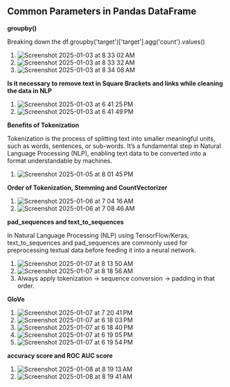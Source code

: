 ## Common Parameters in Pandas DataFrame
**groupby()**

Breaking down the df.groupby('target')['target'].agg('count').values()

1. ![Screenshot 2025-01-03 at 8 33 02 AM](https://github.com/user-attachments/assets/18bd3edf-c80f-4ce9-99ad-ab8700cdb169)
2. ![Screenshot 2025-01-03 at 8 33 32 AM](https://github.com/user-attachments/assets/632121da-b2fb-48b7-8baa-11d3a9ff292e)
3. ![Screenshot 2025-01-03 at 8 34 08 AM](https://github.com/user-attachments/assets/5b33e8de-6d71-4bba-93ad-5bc0554dfc91)

**Is it necessary to remove text in Square Brackets and links while cleaning the data in NLP**

1. ![Screenshot 2025-01-03 at 6 41 25 PM](https://github.com/user-attachments/assets/db269279-7644-4274-a2fb-797ced4dad57)
2. ![Screenshot 2025-01-03 at 6 41 49 PM](https://github.com/user-attachments/assets/352c2701-1612-47be-a77c-34c80087c70c)

**Benefits of Tokenization**

Tokenization is the process of splitting text into smaller meaningful units, such as words, sentences, or sub-words. It’s a fundamental step in Natural Language Processing (NLP), enabling text data to be converted into a format understandable by machines.

1. ![Screenshot 2025-01-05 at 8 01 45 PM](https://github.com/user-attachments/assets/6cfe6d3e-1cfe-4fe3-bcd1-6357cae623a5)

**Order of Tokenization, Stemming and CountVectorizer**
1. ![Screenshot 2025-01-06 at 7 04 16 AM](https://github.com/user-attachments/assets/3fc6c3db-1e83-4d0a-bc44-01796d9e95fc)
2. ![Screenshot 2025-01-06 at 7 08 46 AM](https://github.com/user-attachments/assets/1564a5e5-9bbc-4098-9df0-d469b2c72976)

**pad_sequences and text_to_sequences**

In Natural Language Processing (NLP) using TensorFlow/Keras, text_to_sequences and pad_sequences are commonly used for preprocessing textual data before feeding it into a neural network.

1. ![Screenshot 2025-01-07 at 8 13 50 AM](https://github.com/user-attachments/assets/9e91caf5-0c85-4be9-86bc-501cf74a6b87)
2. ![Screenshot 2025-01-07 at 8 18 56 AM](https://github.com/user-attachments/assets/d2c1c09f-5787-4c0b-a1a2-b4f120486999)
3. Always apply tokenization → sequence conversion → padding in that order.

**GloVe**
1. ![Screenshot 2025-01-07 at 7 20 41 PM](https://github.com/user-attachments/assets/b5e85878-012d-46ff-9e6c-f6770a577990)
2. ![Screenshot 2025-01-07 at 6 18 03 PM](https://github.com/user-attachments/assets/9a903bb4-215d-43bb-bdea-d1e8b2eccd61)
3. ![Screenshot 2025-01-07 at 6 18 40 PM](https://github.com/user-attachments/assets/6a7b933f-f473-485b-bdbf-216a9dba0ff6)
4. ![Screenshot 2025-01-07 at 6 19 05 PM](https://github.com/user-attachments/assets/9278acaa-bf01-4f7d-b589-c60d1b29f736)
5. ![Screenshot 2025-01-07 at 6 19 54 PM](https://github.com/user-attachments/assets/0ba4fdaf-9e26-47ea-8a8f-515daa0b54cd)

**accuracy score and ROC AUC score**
1. ![Screenshot 2025-01-08 at 8 19 13 AM](https://github.com/user-attachments/assets/10aa5d5f-56f7-4d12-9750-5f39a6f85522)
2. ![Screenshot 2025-01-08 at 8 19 41 AM](https://github.com/user-attachments/assets/75d8e94d-0a85-4dd1-987b-07aabe2fb241)






